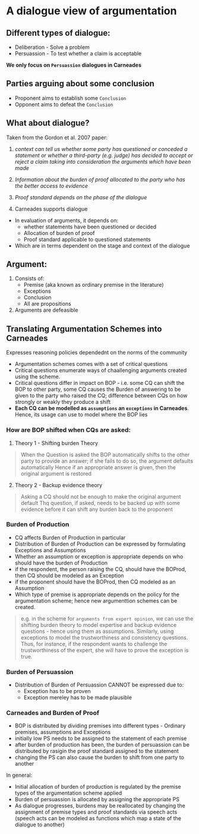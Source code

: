 # A dialogue view of argumentation

## Different types of dialogue:
- Deliberation - Solve a problem
- Persuassion - To test whether a claim is acceptable

**We only focus on `Persuassion` dialogues in Carneades**

## Parties arguing about some conclusion
- Proponent aims to establish some `Conclusion`
- Opponent aims to defeat the `Conclusion`

## What about dialogue?
Taken from the Gordon et al. 2007 paper:
1. *context can tell us whether some party has questioned or conceded a statement or whether a third-party (e.g. judge) has decided to accept or reject a claim taking into consideration the arguments which have been made*

2. *Information about the burden of proof allocated to the party who has the better access to evidence*

3. *Proof standard depends on the phase of the dialogue*

4. Carneades supports dialogue
  - In evaluation of arguments, it depends on:
      - whether statements have been questioned or decided
      - Allocation of burden of proof
      - Proof standard applicable to questioned statements
  - Which are in terms dependent on the stage and context of the dialogue


## Argument:
1. Consists of:
    - Premise (aka known as ordinary premise in the literature)
    - Exceptions
    - Conclusion
    - All are propositions
2. Arguments are defeasible

## Translating Argumentation Schemes into Carneades
Expresses reasoning policies dependednt on the norms of the community
- Argumentation schemes comes with a set of critical questions
- Critical questions enumerate ways of chaallenging arguments created using the scheme.
- Critical questions differ in impact on BOP - i.e. some CQ can shift the BOP to other party, some CQ causes the Burden of answering to be given to the party who raised the CQ; difference between CQs on how strongly or weakly they produce a shift
- **Each CQ can be modelled as `assumptions` an `exceptions` in Carneades**. Hence, its usage can use to model where the BOP lies

### How are BOP shifted when CQs are asked:
1. Theory 1 - Shifting burden Theory
> When the Question is asked the BOP automatically shifts to the other party to provide an answer; if she fails to do so, the argument defaults automatically
> Hence if an appropriate answer is given, then the original argument is restored

2. Theory 2 - Backup evidence theory
> Asking a CQ should not be enough to make the original argument default
> Thq question, if asked, needs to be backed up with some evidence before it can shift any burden back to the proponent

### Burden of Production
- CQ affects Burden of Production in particular
- Distribution of Burden of Production can be expressed by formulating Exceptions and Assumptions
- Whether an assumption or exception is appropriate depends on who should have the burden of Production
- if the respondent, the person raising the CQ, should have the BOProd, then CQ should be modeled as an Exception
- if the proponent should have the BOProd, then CQ modeled as an Assumption
- Which type of premise is appropriate depends on the policy for the argumentation scheme; hence new argumenttion schemes can be created.
> e.g. in the scheme for `arguments from expert opinion`, we can use the shifting burden theory to model expertise and backup evidence questions - hence using them as assumptions. Similarly, using exceptions to model the trustworthiness and consistency questions. Thus, for instance, if the respondent wants to challenge the trustworthiness of the expert, she will have to prove the exception is true.

### Burden of Persuassion
- Distribution of Burden of Persuassion CANNOT be expressed due to:
  - Exception has to be proven
  - Exception mereley has to be made plausible

### Carneades and Burden of Proof
- BOP is distributed by dividing premises into different types - Ordinary premises, assumptions and Exceptions
- initially low PS needs to be assigned to the statement of each premise
- after burden of production has been, the burden of persuassion can be distributed by rasigin the proof standard assigned to the statement
- changing the PS can also cause the burden to shift from one party to another

In general:
- Initial allocation of burden of production is regulated by the premise types of the argumentation scheme applied
- Burden of persuassion is allocated by assigning the appropriate PS
- As dialogue progresses, burdens may be reallocated by changing the assignment of premise types and proof standards via speech acts (speech acts can be modeled as functions which map a state of the dialogue to another)

